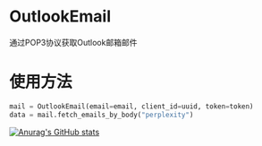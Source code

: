 # OutlookEmail
通过POP3协议获取Outlook邮箱邮件

# 使用方法

```python  
mail = OutlookEmail(email=email, client_id=uuid, token=token)
data = mail.fetch_emails_by_body("perplexity")
```

[![Anurag's GitHub stats](https://github-readme-stats.vercel.app/api?username=404nofoundx)](https://github.com/anuraghazra/github-readme-stats)
